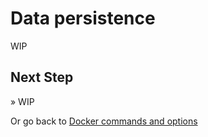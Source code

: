 # Data persistence

WIP

## Next Step

&raquo; WIP

Or go back to [Docker commands and options](exercices/04-docker-commands.md)